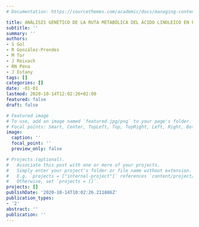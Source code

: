 ```yaml
---
# Documentation: https://sourcethemes.com/academic/docs/managing-content/

title: ANÁLISIS GENÉTICO DE LA RUTA METABÓLICA DEL ÁCIDO LINOLEICO EN PORCINO
subtitle: ''
summary: ''
authors:
- S Gol
- R González-Prendes
- M Tor
- J Reixach
- RN Pena
- J Estany
tags: []
categories: []
date: -01-01
lastmod: 2020-10-14T12:02:26+02:00
featured: false
draft: false

# Featured image
# To use, add an image named `featured.jpg/png` to your page's folder.
# Focal points: Smart, Center, TopLeft, Top, TopRight, Left, Right, BottomLeft, Bottom, BottomRight.
image:
  caption: ''
  focal_point: ''
  preview_only: false

# Projects (optional).
#   Associate this post with one or more of your projects.
#   Simply enter your project's folder or file name without extension.
#   E.g. `projects = ["internal-project"]` references `content/project/deep-learning/index.md`.
#   Otherwise, set `projects = []`.
projects: []
publishDate: '2020-10-14T10:02:26.211886Z'
publication_types:
- '2'
abstract: ''
publication: ''
---
```

